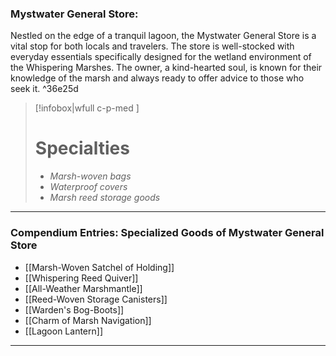 ### Mystwater General Store:

Nestled on the edge of a tranquil lagoon, the Mystwater General Store is a vital stop for both locals and travelers. The store is well-stocked with everyday essentials specifically designed for the wetland environment of the Whispering Marshes. The owner, a kind-hearted soul, is known for their knowledge of the marsh and always ready to offer advice to those who seek it. ^36e25d

> [!infobox|wfull  c-p-med ]
>   # Specialties
>   - *Marsh-woven bags*
>   - *Waterproof covers*
>   - *Marsh reed storage goods*

---

### Compendium Entries: Specialized Goods of Mystwater General Store

- [[Marsh-Woven Satchel of Holding]]
- [[Whispering Reed Quiver]]
- [[All-Weather Marshmantle]]
- [[Reed-Woven Storage Canisters]]
- [[Warden's Bog-Boots]]
- [[Charm of Marsh Navigation]]
- [[Lagoon Lantern]]

---

